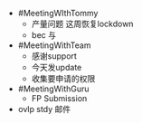 - #MeetingWIthTommy
	- 产量问题 这周恢复lockdown
	- bec 与
- #MeetingWithTeam
	- 感谢support
	- 今天发update
	- 收集要申请的权限
- #MeetingWithGuru
	- FP Submission
- ovlp stdy 邮件